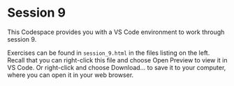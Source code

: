 # Session 9

This Codespace provides you with a VS Code environment to work through session 9.

Exercises can be found in `session_9.html` in the files listing on the left. Recall that you can right-click this file and choose Open Preview to view it in VS Code. Or right-click and choose Download... to save it to your computer, where you can open it in your web browser.